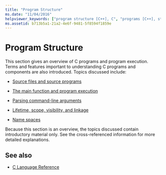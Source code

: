 ```yaml
---
title: "Program Structure"
ms.date: "11/04/2016"
helpviewer_keywords: ["program structure [C++], C", "programs [C++], structure", "C, program structure"]
ms.assetid: b713b5a1-21a2-4e6f-9481-5f8594f1859e
---
```

# Program Structure

This section gives an overview of C programs and program execution. Terms and features important to understanding C programs and components are also introduced. Topics discussed include:

- [Source files and source programs](../c-language/source-files-and-source-programs.md)

- [The main function and program execution](../c-language/main-function-and-program-execution.md)

- [Parsing command-line arguments](../c-language/parsing-c-command-line-arguments.md)

- [Lifetime, scope, visibility, and linkage](../c-language/lifetime-scope-visibility-and-linkage.md)

- [Name spaces](../c-language/name-spaces.md)

Because this section is an overview, the topics discussed contain introductory material only. See the cross-referenced information for more detailed explanations.

## See also

- [C Language Reference](../c-language/c-language-reference.md)
